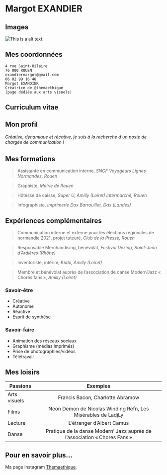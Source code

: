 # Margot EXANDIER

## Images

![This is a alt text.](IMG_2335 "This is a sample image.")

## Mes coordonnées

```
4 rue Saint-Hilaire 
76 000 ROUEN
exandiermargot@gmail.com
06 82 99 16 48
Margot EXANDIER
Créatrice de @themaethique
(page dédiée aux arts visuels)
```
## Curriculum vitae

## Mon profil
###### Créative, dynamique et récative, je suis à la recherche d'un poste de chargée de communication !

## Mes formations

> Assistante en communication interne, _SNCF Voyageurs Lignes Normandes, Rouen_

> Graphiste,
_Mairie de Rouen_

> Hôtesse de caisse,
_Super U, Amilly (Loiret)_
_Intermarché, Rouen_

> Infographiste,
_Imprimerie Dax Barrouillet, Dax (Landes)_

## Expériences complémentaires

> Communication interne et externe pour les élections régionales de normandie 2021, projet tuteuré, 
_Club de la Presse, Rouen_

> Responsable Merchandising, bénévolat,
_Festival Dezing, Saint-Jean d’Ardières (Rhône)_

> Inventoriste, intérim,
_Kiabi, Amilly (Loiret)_

> Membre et bénévolat auprès de l’association 
de danse Modern’Jazz « Chorés fans »,
_Amilly (Loiret)_

### Savoir-être

* Créative        
* Autonome
* Réactive        
* Esprit de synthèse

### Savoir-faire

* Animation des réseaux sociaux
* Graphisme (médias imprimés)
* Prise de photographies/vidéos
* Télétravail


## Mes loisirs

| Passions  | Exemples |
| ------------- |:-------------:|
| Arts visuels     | Francis Bacon, Charlotte Abramow    |
| Films    | Neon Demon de Nicolas Winding Refn, Les Misérables de LadjLy    |
| Lecture     | L’étranger d’Albert Camus   |
| Danse     | Pratique de la danse Modern’ Jazz auprès de l’association « Chores Fans »      |

## Pour en savoir plus...

Ma page Instagram [Themaethique](https://www.instagram.com/themaethique/?hl=fr).
